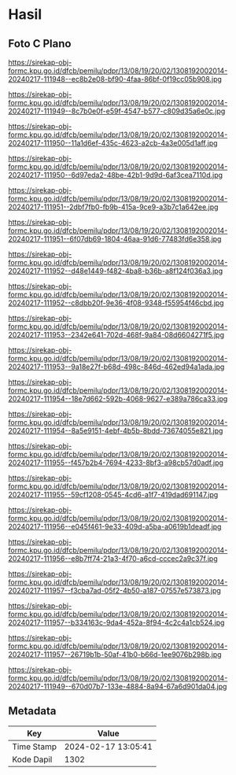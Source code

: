 # Hasil

## Foto C Plano

https://sirekap-obj-formc.kpu.go.id/dfcb/pemilu/pdpr/13/08/19/20/02/1308192002014-20240217-111948--ec8b2e08-bf90-4faa-86bf-0f19cc05b908.jpg

https://sirekap-obj-formc.kpu.go.id/dfcb/pemilu/pdpr/13/08/19/20/02/1308192002014-20240217-111949--8c7b0e0f-e59f-4547-b577-c809d35a6e0c.jpg

https://sirekap-obj-formc.kpu.go.id/dfcb/pemilu/pdpr/13/08/19/20/02/1308192002014-20240217-111950--11a1d6ef-435c-4623-a2cb-4a3e005d1aff.jpg

https://sirekap-obj-formc.kpu.go.id/dfcb/pemilu/pdpr/13/08/19/20/02/1308192002014-20240217-111950--6d97eda2-48be-42b1-9d9d-6af3cea7110d.jpg

https://sirekap-obj-formc.kpu.go.id/dfcb/pemilu/pdpr/13/08/19/20/02/1308192002014-20240217-111951--2dbf7fb0-fb9b-415a-9ce9-a3b7c1a642ee.jpg

https://sirekap-obj-formc.kpu.go.id/dfcb/pemilu/pdpr/13/08/19/20/02/1308192002014-20240217-111951--6f07db69-1804-46aa-91d6-77483fd6e358.jpg

https://sirekap-obj-formc.kpu.go.id/dfcb/pemilu/pdpr/13/08/19/20/02/1308192002014-20240217-111952--d48e1449-f482-4ba8-b36b-a8f124f036a3.jpg

https://sirekap-obj-formc.kpu.go.id/dfcb/pemilu/pdpr/13/08/19/20/02/1308192002014-20240217-111952--c8dbb20f-9e36-4f08-9348-f55954f46cbd.jpg

https://sirekap-obj-formc.kpu.go.id/dfcb/pemilu/pdpr/13/08/19/20/02/1308192002014-20240217-111953--2342e641-702d-468f-9a84-08d6604271f5.jpg

https://sirekap-obj-formc.kpu.go.id/dfcb/pemilu/pdpr/13/08/19/20/02/1308192002014-20240217-111953--9a18e27f-b68d-498c-846d-462ed94a1ada.jpg

https://sirekap-obj-formc.kpu.go.id/dfcb/pemilu/pdpr/13/08/19/20/02/1308192002014-20240217-111954--18e7d662-592b-4068-9627-e389a786ca33.jpg

https://sirekap-obj-formc.kpu.go.id/dfcb/pemilu/pdpr/13/08/19/20/02/1308192002014-20240217-111954--8a5e9151-4ebf-4b5b-8bdd-73674055e821.jpg

https://sirekap-obj-formc.kpu.go.id/dfcb/pemilu/pdpr/13/08/19/20/02/1308192002014-20240217-111955--f457b2b4-7694-4233-8bf3-a98cb57d0adf.jpg

https://sirekap-obj-formc.kpu.go.id/dfcb/pemilu/pdpr/13/08/19/20/02/1308192002014-20240217-111955--59cf1208-0545-4cd6-a1f7-419dad691147.jpg

https://sirekap-obj-formc.kpu.go.id/dfcb/pemilu/pdpr/13/08/19/20/02/1308192002014-20240217-111956--e045f461-9e33-409d-a5ba-a0619b1deadf.jpg

https://sirekap-obj-formc.kpu.go.id/dfcb/pemilu/pdpr/13/08/19/20/02/1308192002014-20240217-111956--e8b7ff74-21a3-4f70-a6cd-cccec2a9c37f.jpg

https://sirekap-obj-formc.kpu.go.id/dfcb/pemilu/pdpr/13/08/19/20/02/1308192002014-20240217-111957--f3cba7ad-05f2-4b50-a187-07557e573873.jpg

https://sirekap-obj-formc.kpu.go.id/dfcb/pemilu/pdpr/13/08/19/20/02/1308192002014-20240217-111957--b334163c-9da4-452a-8f94-4c2c4a1cb524.jpg

https://sirekap-obj-formc.kpu.go.id/dfcb/pemilu/pdpr/13/08/19/20/02/1308192002014-20240217-111957--26719b1b-50af-41b0-b66d-1ee9076b298b.jpg

https://sirekap-obj-formc.kpu.go.id/dfcb/pemilu/pdpr/13/08/19/20/02/1308192002014-20240217-111949--670d07b7-133e-4884-8a94-67a6d901da04.jpg


## Metadata

| Key        | Value               |
| ---------- | ------------------- |
| Time Stamp | 2024-02-17 13:05:41 |
| Kode Dapil | 1302                |



